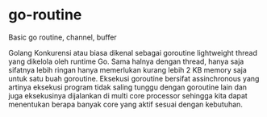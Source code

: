 # go-routine
Basic go routine, channel, buffer

<p>Golang Konkurensi atau biasa dikenal sebagai goroutine lightweight thread yang dikelola oleh runtime Go. Sama halnya dengan thread, hanya saja sifatnya
lebih ringan hanya memerlukan kurang lebih 2 KB memory saja untuk satu buah goroutine. Eksekusi goroutine bersifat assinchronous yang artinya eksekusi program
tidak saling tunggu dengan goroutine lain dan juga eksekusinya dijalankan di multi core processor sehingga kita dapat menentukan berapa banyak core yang aktif sesuai dengan kebutuhan.</p>
<br>


